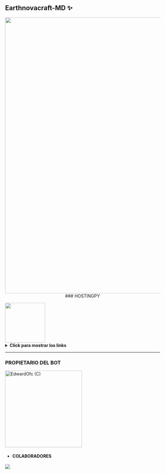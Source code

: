 ## Earthnovacraft-MD ✨

<p align="center">
<img src="https://files.catbox.moe/7vqo97.png" alt="" width="900"/>
### HOSTINGPY
</p> 
<a href="https://dahs.hostingpy.shop/"><img src="https://files.catbox.moe/lr92z2.jpg" height="130px"></a>

<details>
 <summary><b>Click para mostrar los links</b></summary>

- **Dashboard:** [`Aquí`](https://dahs.hostingpy.shop/)
- **Panel:** [`Aquí`](https://panel.hostingpy.shop/)
- **Registrarse:** [`Aquí`](https://dahs.hostingpy.shop/register)
- **Canal de WhatsApp:** [`Aquí`](https://whatsapp.com/channel/0029Vak4e1R4NVifmh8Tvi3q)
- **Comunidad:** [`Aquí`](https://chat.whatsapp.com/HT9YFbWTuqO0DQrq6Xxhvx)
- **Contacto:** [`AdrianOficial`](https://wa.me/595976126756)
</details>

***
</details>

### PROPIETARIO DEL BOT
<a href="https://github.com/Edwardofc"><img src="https://github.com/Edwardofc.png" width="250" height="250" alt="EdwardOfc (C)"/></a>

- #### COLABORADORES 
<a href="https://github.com/Edwardofc/Earthnovacraft-MD/graphs/contributors">
<img src="https://contrib.rocks/image?repo=Edwardofc/Earthnovacraft-MD" /> 
</a>
